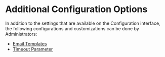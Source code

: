 # Additional Configuration Options

In addition to the settings that are available on the Configuration interface, the following
configurations and customizations can be done by Administrators:

- [Email Templates](/docs/auditor/10.7/access/reviews/admin/additionalconfig/emailtemplates.md)
- [Timeout Parameter](/docs/auditor/10.7/access/reviews/admin/additionalconfig/timeoutparameter.md)
